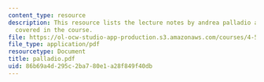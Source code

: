 ```yaml
---
content_type: resource
description: This resource lists the lecture notes by andrea palladio as per the topics
  covered in the course.
file: https://ol-ocw-studio-app-production.s3.amazonaws.com/courses/4-520-computational-design-i-theory-and-applications-fall-2005/86b69a4d295c2ba780e1a28f849f40db_palladio.pdf
file_type: application/pdf
resourcetype: Document
title: palladio.pdf
uid: 86b69a4d-295c-2ba7-80e1-a28f849f40db
---
```

